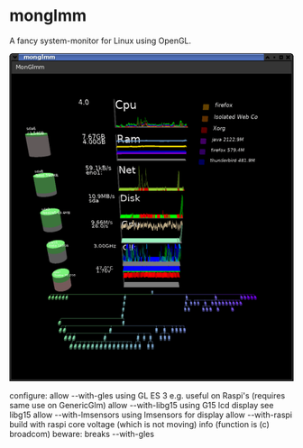 # monglmm

A fancy system-monitor for Linux using OpenGL.


![Monglmm](monglmm.png "monglmm")

configure:
     allow --with-gles using GL ES 3 e.g. useful on Raspi's (requires same use on GenericGlm)
     allow --with-libg15 using G15 lcd display see libg15
     allow --with-lmsensors using lmsensors for display
     allow  --with-raspi build with raspi core voltage (which is not moving) info (function is (c) broadcom) beware: breaks --with-gles

